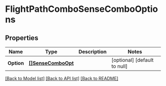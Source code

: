 # FlightPathComboSenseComboOptions

## Properties
Name | Type | Description | Notes
------------ | ------------- | ------------- | -------------
**Option** | [**[]SenseComboOpt**](SenseCombo_opt.md) |  | [optional] [default to null]

[[Back to Model list]](../README.md#documentation-for-models) [[Back to API list]](../README.md#documentation-for-api-endpoints) [[Back to README]](../README.md)

